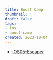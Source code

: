 ```yaml
---
title: Boost Camp
thumbnail: ''
draft: false
tags:
- ios
- boost-camp
created: 2023-10-04
---
```


* [iOS05-Escaper](https://github.com/boostcampwm-2021/iOS05-Escaper)
